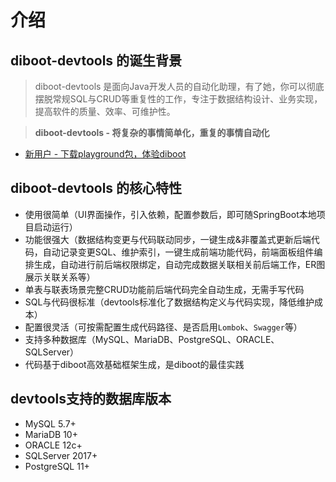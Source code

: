 # 介绍

## diboot-devtools 的诞生背景

> diboot-devtools 是面向Java开发人员的自动化助理，有了她，你可以彻底摆脱常规SQL与CRUD等重复性的工作，专注于数据结构设计、业务实现，提高软件的质量、效率、可维护性。

> **diboot-devtools - 将复杂的事情简单化，重复的事情自动化**

* [新用户 - 下载playground包，体验diboot](https://gitee.com/dibo_software/diboot-v2-example/raw/master/playground.zip)

## diboot-devtools 的核心特性
* 使用很简单（UI界面操作，引入依赖，配置参数后，即可随SpringBoot本地项目启动运行）
* 功能很强大（数据结构变更与代码联动同步，一键生成&非覆盖式更新后端代码，自动记录变更SQL、维护索引，一键生成前端功能代码，前端面板组件编排生成，自动进行前后端权限绑定，自动完成数据关联相关前后端工作，ER图展示关联关系等）
* 单表与联表场景完整CRUD功能前后端代码完全自动生成，无需手写代码
* SQL与代码很标准（devtools标准化了数据结构定义与代码实现，降低维护成本）
* 配置很灵活（可按需配置生成代码路径、是否启用`Lombok`、`Swagger`等）
* 支持多种数据库（MySQL、MariaDB、PostgreSQL、ORACLE、SQLServer）
* 代码基于diboot高效基础框架生成，是diboot的最佳实践

## devtools支持的数据库版本
* MySQL 5.7+
* MariaDB 10+
* ORACLE 12c+
* SQLServer 2017+
* PostgreSQL 11+